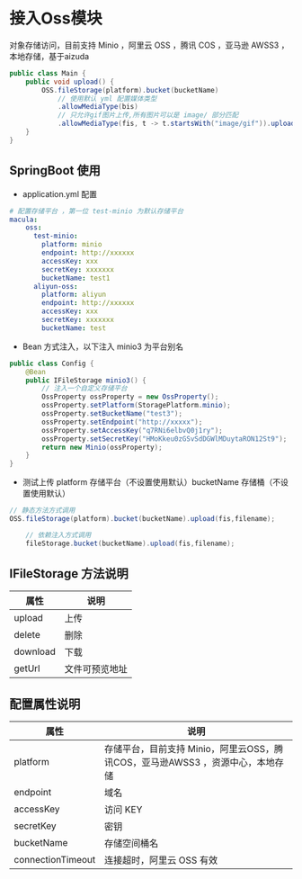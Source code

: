 # 接入Oss模块

对象存储访问，目前支持 Minio ，阿里云 OSS ，腾讯 COS ，亚马逊 AWSS3 ，本地存储，基于aizuda

```java
public class Main {
    public void upload() {
        OSS.fileStorage(platform).bucket(bucketName)
            // 使用默认 yml 配置媒体类型
            .allowMediaType(bis)
            // 只允许gif图片上传,所有图片可以是 image/ 部分匹配
            .allowMediaType(fis, t -> t.startsWith("image/gif")).upload(bis, filename);
    }
}
```

## SpringBoot 使用

- application.yml 配置

```yaml
# 配置存储平台 ，第一位 test-minio 为默认存储平台
macula:
    oss:
      test-minio:
        platform: minio
        endpoint: http://xxxxxx
        accessKey: xxx
        secretKey: xxxxxxx
        bucketName: test1
      aliyun-oss:
        platform: aliyun
        endpoint: http://xxxxxx
        accessKey: xxx
        secretKey: xxxxxxx
        bucketName: test
```

- Bean 方式注入，以下注入 minio3 为平台别名

```java
public class Config {
    @Bean
    public IFileStorage minio3() {
        // 注入一个自定义存储平台
        OssProperty ossProperty = new OssProperty();
        ossProperty.setPlatform(StoragePlatform.minio);
        ossProperty.setBucketName("test3");
        ossProperty.setEndpoint("http://xxxxx");
        ossProperty.setAccessKey("q7RNi6elbvQ0j1ry");
        ossProperty.setSecretKey("HMoKkeu0zGSvSdDGWlMDuytaRON12St9");
        return new Minio(ossProperty);
    }
}
```

- 测试上传 platform 存储平台（不设置使用默认）bucketName 存储桶（不设置使用默认）

```java
// 静态方法方式调用
OSS.fileStorage(platform).bucket(bucketName).upload(fis,filename);

    // 依赖注入方式调用
    fileStorage.bucket(bucketName).upload(fis,filename);
```

## IFileStorage 方法说明

| 属性       | 说明      |
|----------|---------|
| upload   | 上传      |
| delete   | 删除      |
| download | 下载      |
| getUrl   | 文件可预览地址 |

## 配置属性说明

| 属性                | 说明                                               |
|-------------------|--------------------------------------------------|
| platform          | 存储平台，目前支持 Minio，阿里云OSS，腾讯COS，亚马逊AWSS3 ，资源中心，本地存储 |
| endpoint          | 域名                                               |
| accessKey         | 访问 KEY                                           |
| secretKey         | 密钥                                               |
| bucketName        | 存储空间桶名                                           |
| connectionTimeout | 连接超时，阿里云 OSS 有效                                  |

